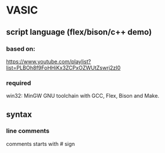 # VASIC
## script language (flex/bison/c++ demo)

### based on:
https://www.youtube.com/playlist?list=PLBOh8f9FoHHiKx3ZCPxOZWUtZswrj2zI0

### required
win32: MinGW GNU toolchain with GCC, Flex, Bison and Make.

## syntax

### line comments
comments starts with # sign
